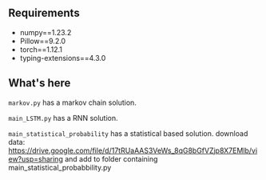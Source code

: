 ## Requirements
* numpy==1.23.2
* Pillow==9.2.0
* torch==1.12.1
* typing-extensions==4.3.0

## What's here
`markov.py` has a markov chain solution.

`main_LSTM.py` has a RNN solution.


`main_statistical_probability` has a statistical based solution.
download data: https://drive.google.com/file/d/17tRUaAAS3VeWs_8qG8bGfVZjp8X7EMlb/view?usp=sharing
and add to folder containing main_statistical_probabbility.py
